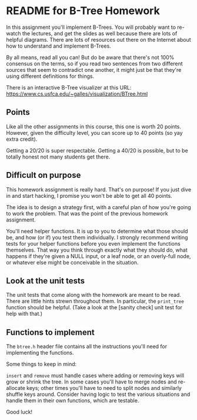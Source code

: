 # README for B-Tree Homework

In this assignment you'll implement B-Trees. You will probably want to
re-watch the lectures, and get the slides as well because there are
lots of helpful diagrams. There are lots of resources out there on the
Internet about how to understand and implement B-Trees.

By all means, read all you can! But do be aware that there's not 100%
consensus on the terms, so if you read two sentences from two
different sources that seem to contradict one another, it might just
be that they're using different definitions for things.

There is an interactive B-Tree visualizer at this URL: 
https://www.cs.usfca.edu/~galles/visualization/BTree.html

## Points

Like all the other assignments in this course, this one is worth 20
points. However, given the difficulty level, you can score up to 40
points (so yay extra credit).

Getting a 20/20 is super respectable. Getting a 40/20 is possible, but
to be totally honest not many students get there.

## Difficult on purpose

This homework assignment is really hard. That's on purpose! If you
just dive in and start hacking, I promise you won't be able to get all
40 points.

The idea is to design a strategy first, with a careful plan of how
you're going to work the problem. That was the point of the previous
homework assignment.

You'll need helper functions. It is up to you to determine what those
should be, and how (or if) you test them individually. I strongly
recommend writing tests for your helper functions before you even
implement the functions themselves. That way you think through exactly
what they should do, what happens if they're given a NULL input, or a
leaf node, or an overly-full node, or whatever else might be
conceivable in the situation.

## Look at the unit tests

The unit tests that come along with the homework are meant to be
read. There are little hints strewn throughout them. In particular,
the `print_tree` function should be helpful. (Take a look at the
[sanity check] unit test for help with that.)

## Functions to implement

The `btree.h` header file contains all the instructions you'll need
for implementing the functions.

Some things to keep in mind:

`insert` and `remove` must handle cases where adding or removing keys
will grow or shrink the tree. In some cases you'll have to merge nodes
and re-allocate keys; other times you'll have to need to split nodes
and similarly shuffle keys around. Consider having logic to test the
various situations and handle them in their own functions, which are
testable.

Good luck! 

